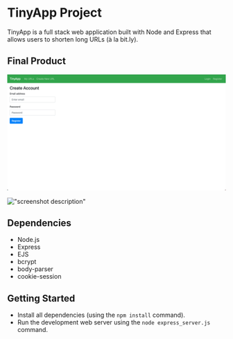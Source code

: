 # TinyApp Project

TinyApp is a full stack web application built with Node and Express that allows users to shorten long URLs (à la bit.ly).

## Final Product

!["Screenshot of the registration page"](https://github.com/ShannaJSmith/tinyapp/blob/master/docs/register-page.png?raw=true)

!["screenshot description"](#)

## Dependencies

- Node.js
- Express
- EJS
- bcrypt
- body-parser
- cookie-session

## Getting Started

- Install all dependencies (using the `npm install` command).
- Run the development web server using the `node express_server.js` command.